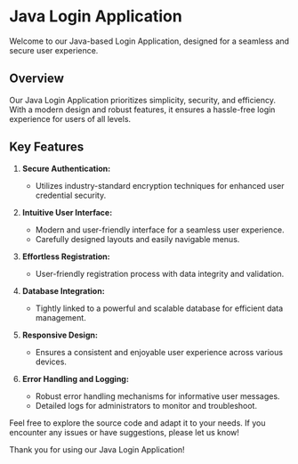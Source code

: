 # Java Login Application

Welcome to our Java-based Login Application, designed for a seamless and secure user experience.

## Overview

Our Java Login Application prioritizes simplicity, security, and efficiency. With a modern design and robust features, it ensures a hassle-free login experience for users of all levels.

## Key Features

1. **Secure Authentication:**
   - Utilizes industry-standard encryption techniques for enhanced user credential security.

2. **Intuitive User Interface:**
   - Modern and user-friendly interface for a seamless user experience.
   - Carefully designed layouts and easily navigable menus.

3. **Effortless Registration:**
   - User-friendly registration process with data integrity and validation.

4. **Database Integration:**
   - Tightly linked to a powerful and scalable database for efficient data management.

5. **Responsive Design:**
   - Ensures a consistent and enjoyable user experience across various devices.

6. **Error Handling and Logging:**
   - Robust error handling mechanisms for informative user messages.
   - Detailed logs for administrators to monitor and troubleshoot.

Feel free to explore the source code and adapt it to your needs. If you encounter any issues or have suggestions, please let us know!

Thank you for using our Java Login Application!
